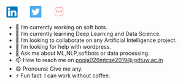 
[![linkedin](https://github.com/Pooja1sharma/Pooja1sharma/blob/master/Webp.net-resizeimage.png)](https://www.linkedin.com/in/pooja-sharma-406532198/)&nbsp;&nbsp;&nbsp;&nbsp;&nbsp;&nbsp;&nbsp;
[![twitter](https://github.com/Pooja1sharma/Pooja1sharma/blob/master/ttt.png)](https://twitter.com/poojash90366231)&nbsp;&nbsp;&nbsp;&nbsp;&nbsp;&nbsp;&nbsp;
[![mail](https://github.com/Pooja1sharma/Pooja1sharma/blob/master/m1.png)](mailto:pooja026mtcse19@igdtuw.ac.in)
 
  
 
 

- 🔭 I’m currently working on soft bots.
- 🌱 I’m currently learning Deep Learning and Data Science.
- 👯 I’m looking to collaborate on any Artificial Intelligence project.
- 🤔 I’m looking for help with wordpress.
- 💬 Ask me about ML,NLP,softbots or data processing.
- 📫 How to reach me on pooja026mtcse2019@igdtuw.ac.in
- 😄 Pronouns: Give me any.
- ⚡ Fun fact: I can work without coffee.
